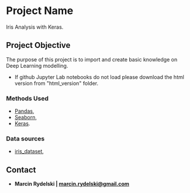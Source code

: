 # Project Name

Iris Analysis with Keras.

## Project Objective

The purpose of this project is to import and create basic knowledge on Deep Learning modelling.

* If github Jupyter Lab notebooks do not load please download the html version from "html_version" folder.

### Methods Used

- [Pandas](https://pandas.pydata.org/),
- [Seaborn](https://seaborn.pydata.org/),
- [Keras](https://keras.io/).

### Data sources

- [iris_dataset](https://archive.ics.uci.edu/ml/datasets/iris),

## Contact

* **Marcin Rydelski | marcin.rydelski@gmail.com**

